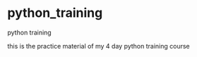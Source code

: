 # python_training
python training 

this is the practice material of my 4 day python training course
